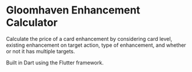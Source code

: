 # Gloomhaven Enhancement Calculator

Calculate the price of a card enhancement by considering card level, existing enhancement on target action, type of enhancement, and whether or not it has multiple targets.

Built in Dart using the Flutter framework.
